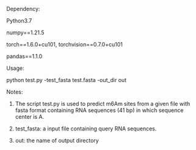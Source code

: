 Dependency:

Python3.7

numpy==1.21.5

torch==1.6.0+cu101, torchvision==0.7.0+cu101

pandas==1.1.0

Usage:

python test.py -test_fasta test.fasta -out_dir out


Notes: 

1. The script test.py is used to predict m6Am sites from a given file with fasta format containing RNA sequences (41 bp) in which sequence center is A. 

2. test_fasta: a input file containing query RNA sequences.

3. out: the name of output directory
